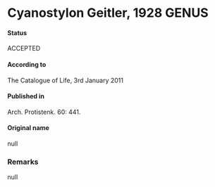 # Cyanostylon Geitler, 1928 GENUS

#### Status
ACCEPTED

#### According to
The Catalogue of Life, 3rd January 2011

#### Published in
Arch. Protistenk. 60: 441.

#### Original name
null

### Remarks
null